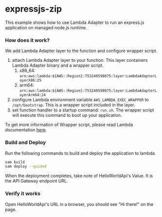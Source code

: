 # expressjs-zip

This example shows how to use Lambda Adapter to run an express.js application on managed node.js runtime. 

### How does it work?

We add Lambda Adapter layer to the function and configure wrapper script. 

1. attach Lambda Adapter layer to your function. This layer containers Lambda Adapter binary and a wrapper script. 
    1. x86_64: `arn:aws:lambda:${AWS::Region}:753240598075:layer:LambdaAdapterLayerX86:25`
    2. arm64: `arn:aws:lambda:${AWS::Region}:753240598075:layer:LambdaAdapterLayerArm64:24`
2. configure Lambda environment variable `AWS_LAMBDA_EXEC_WRAPPER` to `/opt/bootstrap`. This is a wrapper script included in the layer.
3. set function handler to a startup command: `run.sh`. The wrapper script will execute this command to boot up your application. 

To get more information of Wrapper script, please read Lambda documentation [here](https://docs.aws.amazon.com/lambda/latest/dg/runtimes-modify.html#runtime-wrapper). 

### Build and Deploy

Run the following commands to build and deploy the application to lambda. 

```bash
sam build
sam deploy --guided
```
When the deployment completes, take note of HelloWorldApi's Value. It is the API Gateway endpoint URL. 

### Verify it works

Open HelloWorldApi's URL in a browser, you should see "Hi there!" on the page. 


